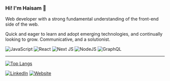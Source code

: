 ### Hi! I'm Haisam 👋

Web developer with a strong fundamental understanding of the front-end side of the web.

Quick and eager to learn and adopt emerging technologies, and continually looking to grow. Communicative, and a solutionist.

![JavaScript](https://img.shields.io/badge/javascript-%23323330.svg?style=flat-square&logo=javascript&logoColor=%23F7DF1E&color=36465D)
![React](https://img.shields.io/badge/react-%2320232a.svg?style=flat-square&logo=react&logoColor=%2361DAFB&color=36465D)
![Next JS](https://img.shields.io/badge/Next-black?style=flat-square&logo=next.js&logoColor=white&color=36465D)
![NodeJS](https://img.shields.io/badge/node.js-6DA55F?style=flat-square&logo=node.js&logoColor=white&color=36465D)
![GraphQL](https://img.shields.io/badge/-GraphQL-E10098?style=flat-square&logo=node.js&logoColor=white&color=36465D)

<hr>

[![Top Langs](https://github-readme-stats.vercel.app/api/top-langs/?username=mhaisam350&layout=compact)](https://github.com/mhaisam350/github-readme-stats)


<a href="https://www.linkedin.com/in/mohammad-haisam"><img src="https://img.shields.io/badge/LinkedIn--_.svg?style=social&logo=linkedin" alt="LinkedIn"></a>
<a href="https://www.mhaisam.com"><img src="https://img.shields.io/badge/-mhaisam.com-orange" alt="Website"></a>
